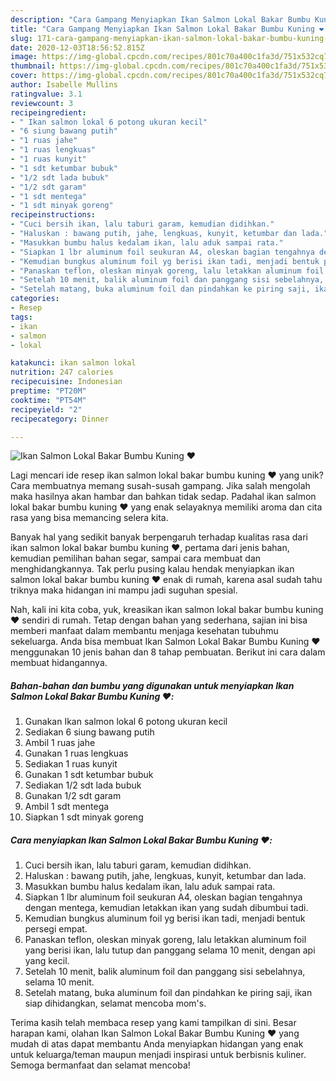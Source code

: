 ```yaml
---
description: "Cara Gampang Menyiapkan Ikan Salmon Lokal Bakar Bumbu Kuning ❤️ Anti Gagal"
title: "Cara Gampang Menyiapkan Ikan Salmon Lokal Bakar Bumbu Kuning ❤️ Anti Gagal"
slug: 171-cara-gampang-menyiapkan-ikan-salmon-lokal-bakar-bumbu-kuning-anti-gagal
date: 2020-12-03T18:56:52.815Z
image: https://img-global.cpcdn.com/recipes/801c70a400c1fa3d/751x532cq70/ikan-salmon-lokal-bakar-bumbu-kuning-❤️-foto-resep-utama.jpg
thumbnail: https://img-global.cpcdn.com/recipes/801c70a400c1fa3d/751x532cq70/ikan-salmon-lokal-bakar-bumbu-kuning-❤️-foto-resep-utama.jpg
cover: https://img-global.cpcdn.com/recipes/801c70a400c1fa3d/751x532cq70/ikan-salmon-lokal-bakar-bumbu-kuning-❤️-foto-resep-utama.jpg
author: Isabelle Mullins
ratingvalue: 3.1
reviewcount: 3
recipeingredient:
- " Ikan salmon lokal 6 potong ukuran kecil"
- "6 siung bawang putih"
- "1 ruas jahe"
- "1 ruas lengkuas"
- "1 ruas kunyit"
- "1 sdt ketumbar bubuk"
- "1/2 sdt lada bubuk"
- "1/2 sdt garam"
- "1 sdt mentega"
- "1 sdt minyak goreng"
recipeinstructions:
- "Cuci bersih ikan, lalu taburi garam, kemudian didihkan."
- "Haluskan : bawang putih, jahe, lengkuas, kunyit, ketumbar dan lada."
- "Masukkan bumbu halus kedalam ikan, lalu aduk sampai rata."
- "Siapkan 1 lbr aluminum foil seukuran A4, oleskan bagian tengahnya dengan mentega, kemudian letakkan ikan yang sudah dibumbui tadi."
- "Kemudian bungkus aluminum foil yg berisi ikan tadi, menjadi bentuk persegi empat."
- "Panaskan teflon, oleskan minyak goreng, lalu letakkan aluminum foil yang berisi ikan, lalu tutup dan panggang selama 10 menit, dengan api yang kecil."
- "Setelah 10 menit, balik aluminum foil dan panggang sisi sebelahnya, selama 10 menit."
- "Setelah matang, buka aluminum foil dan pindahkan ke piring saji, ikan siap dihidangkan, selamat mencoba mom&#39;s."
categories:
- Resep
tags:
- ikan
- salmon
- lokal

katakunci: ikan salmon lokal 
nutrition: 247 calories
recipecuisine: Indonesian
preptime: "PT20M"
cooktime: "PT54M"
recipeyield: "2"
recipecategory: Dinner

---
```



![Ikan Salmon Lokal Bakar Bumbu Kuning ❤️](https://img-global.cpcdn.com/recipes/801c70a400c1fa3d/751x532cq70/ikan-salmon-lokal-bakar-bumbu-kuning-❤️-foto-resep-utama.jpg)

Lagi mencari ide resep ikan salmon lokal bakar bumbu kuning ❤️ yang unik? Cara membuatnya memang susah-susah gampang. Jika salah mengolah maka hasilnya akan hambar dan bahkan tidak sedap. Padahal ikan salmon lokal bakar bumbu kuning ❤️ yang enak selayaknya memiliki aroma dan cita rasa yang bisa memancing selera kita.

Banyak hal yang sedikit banyak berpengaruh terhadap kualitas rasa dari ikan salmon lokal bakar bumbu kuning ❤️, pertama dari jenis bahan, kemudian pemilihan bahan segar, sampai cara membuat dan menghidangkannya. Tak perlu pusing kalau hendak menyiapkan ikan salmon lokal bakar bumbu kuning ❤️ enak di rumah, karena asal sudah tahu triknya maka hidangan ini mampu jadi suguhan spesial.




Nah, kali ini kita coba, yuk, kreasikan ikan salmon lokal bakar bumbu kuning ❤️ sendiri di rumah. Tetap dengan bahan yang sederhana, sajian ini bisa memberi manfaat dalam membantu menjaga kesehatan tubuhmu sekeluarga. Anda bisa membuat Ikan Salmon Lokal Bakar Bumbu Kuning ❤️ menggunakan 10 jenis bahan dan 8 tahap pembuatan. Berikut ini cara dalam membuat hidangannya.

<!--inarticleads1-->

##### Bahan-bahan dan bumbu yang digunakan untuk menyiapkan Ikan Salmon Lokal Bakar Bumbu Kuning ❤️:

1. Gunakan  Ikan salmon lokal 6 potong ukuran kecil
1. Sediakan 6 siung bawang putih
1. Ambil 1 ruas jahe
1. Gunakan 1 ruas lengkuas
1. Sediakan 1 ruas kunyit
1. Gunakan 1 sdt ketumbar bubuk
1. Sediakan 1/2 sdt lada bubuk
1. Gunakan 1/2 sdt garam
1. Ambil 1 sdt mentega
1. Siapkan 1 sdt minyak goreng




<!--inarticleads2-->

##### Cara menyiapkan Ikan Salmon Lokal Bakar Bumbu Kuning ❤️:

1. Cuci bersih ikan, lalu taburi garam, kemudian didihkan.
1. Haluskan : bawang putih, jahe, lengkuas, kunyit, ketumbar dan lada.
1. Masukkan bumbu halus kedalam ikan, lalu aduk sampai rata.
1. Siapkan 1 lbr aluminum foil seukuran A4, oleskan bagian tengahnya dengan mentega, kemudian letakkan ikan yang sudah dibumbui tadi.
1. Kemudian bungkus aluminum foil yg berisi ikan tadi, menjadi bentuk persegi empat.
1. Panaskan teflon, oleskan minyak goreng, lalu letakkan aluminum foil yang berisi ikan, lalu tutup dan panggang selama 10 menit, dengan api yang kecil.
1. Setelah 10 menit, balik aluminum foil dan panggang sisi sebelahnya, selama 10 menit.
1. Setelah matang, buka aluminum foil dan pindahkan ke piring saji, ikan siap dihidangkan, selamat mencoba mom&#39;s.




Terima kasih telah membaca resep yang kami tampilkan di sini. Besar harapan kami, olahan Ikan Salmon Lokal Bakar Bumbu Kuning ❤️ yang mudah di atas dapat membantu Anda menyiapkan hidangan yang enak untuk keluarga/teman maupun menjadi inspirasi untuk berbisnis kuliner. Semoga bermanfaat dan selamat mencoba!
